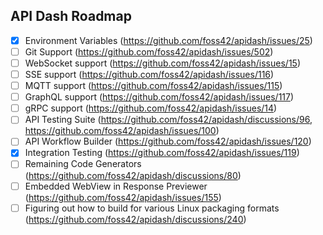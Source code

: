 ## API Dash Roadmap

- [x] Environment Variables (https://github.com/foss42/apidash/issues/25)
- [ ] Git Support (https://github.com/foss42/apidash/issues/502)
- [ ] WebSocket support (https://github.com/foss42/apidash/issues/15)
- [ ] SSE support (https://github.com/foss42/apidash/issues/116)
- [ ] MQTT support (https://github.com/foss42/apidash/issues/115)
- [ ] GraphQL support (https://github.com/foss42/apidash/issues/117)
- [ ] gRPC support (https://github.com/foss42/apidash/issues/14)
- [ ] API Testing Suite (https://github.com/foss42/apidash/discussions/96, https://github.com/foss42/apidash/issues/100)
- [ ] API Workflow Builder (https://github.com/foss42/apidash/issues/120)
- [x] Integration Testing (https://github.com/foss42/apidash/issues/119)
- [ ] Remaining Code Generators (https://github.com/foss42/apidash/discussions/80)
- [ ] Embedded WebView in Response Previewer (https://github.com/foss42/apidash/issues/155)
- [ ] Figuring out how to build for various Linux packaging formats (https://github.com/foss42/apidash/discussions/240)
